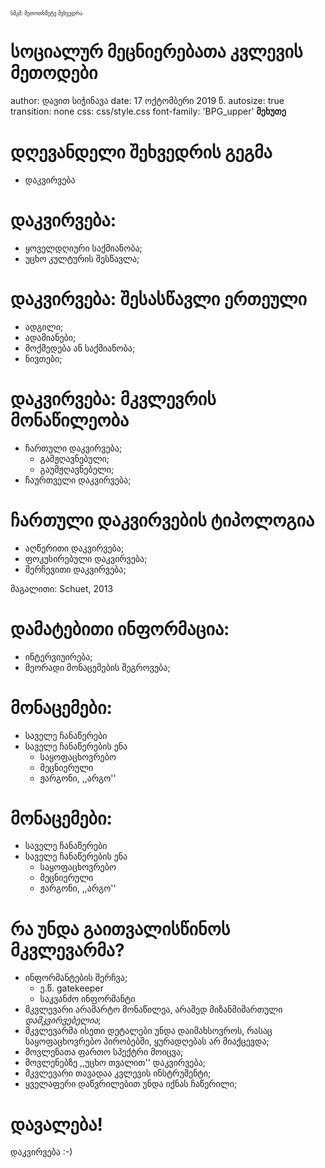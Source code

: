 <div class="header" style="margin-top:0 px;font-size:60%;">სმკმ: მეთოთხმეტე შეხვედრა</div>

სოციალურ მეცნიერებათა კვლევის მეთოდები
========================================================
author: დავით სიჭინავა
date: 17 ოქტომბერი 2019 წ.
autosize: true
transition: none
css: css/style.css
font-family: 'BPG_upper'
<span style="font-weight:bold; font-family:BPG_upper;">მეხუთე</span>



დღევანდელი შეხვედრის გეგმა
========================================================
* დაკვირვება


დაკვირვება:
========================================================
* ყოველდღიური საქმიანობა;
* უცხო კულტურის შესწავლა;

დაკვირვება: შესასწავლი ერთეული
========================================================
* ადგილი;
* ადამიანები;
* მოქმედება ან საქმიანობა;
* ნივთები;

დაკვირვება: მკვლევრის მონაწილეობა
========================================================
* ჩართული დაკვირვება;
	+ გამჟღავნებული;
	+ გაუმჟღავნებელი;
* ჩაურთველი დაკვირვება;

ჩართული დაკვირვების ტიპოლოგია
========================================================
* აღწერითი დაკვირვება;
* ფოკუსირებული დაკვირვება;
* შერჩევითი დაკვირვება;

მაგალითი: Schuet, 2013

დამატებითი ინფორმაცია:
========================================================
* ინტერვიუირება;
* მეორადი მონაცემების შეგროვება;


მონაცემები:
========================================================
* საველე ჩანაწერები
* საველე ჩანაწერების ენა
	+ საყოფაცხოვრებო
	+ მეცნიერული
	+ ჟარგონი, ,,არგო''

მონაცემები:
========================================================
* საველე ჩანაწერები
* საველე ჩანაწერების ენა
	+ საყოფაცხოვრებო
	+ მეცნიერული
	+ ჟარგონი, ,,არგო''
	
რა უნდა გაითვალისწინოს მკვლევარმა?
========================================================
* ინფორმანტების შერჩვა;
	+ ე.წ. gatekeeper
	+ საკვანძო ინფორმანტი
* მკვლევარი არამარტო მონაწილეა, არამედ მიზანმიმართული _დამკვირვებელია_;
* მკვლევარმა ისეთი დეტალები უნდა დაიმახსოვროს, რასაც საყოფაცხოვრებო პირობებში, ყურადღებას არ მიაქცევდა;
* მოვლენათა ფართო სპექტრი მოიცვა;
* მოვლენებზე ,,უცხო თვალით'' დაკვირვება;
* მკვლევარი თავადაა კვლევის ინსტრუმენტი;
* ყველაფერი დაწვრილებით უნდა იქნას ჩაწერილი;


დავალება!
========================================================
დაკვირვება :-)


